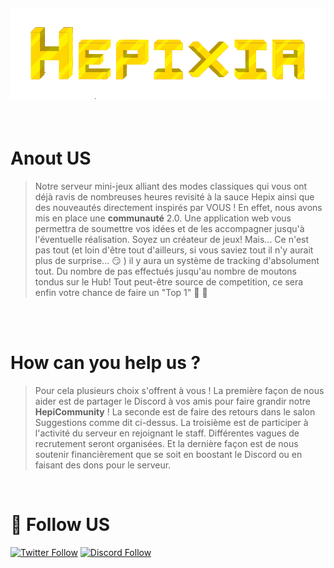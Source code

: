 ![Hepixia](assets/hepixia.png)
---

<br>

# Anout US

> Notre serveur mini-jeux alliant des modes classiques qui vous ont déjà ravis de nombreuses heures revisité à la sauce Hepix ainsi que des nouveautés directement inspirés par VOUS !
En effet, nous avons mis en place une **communauté** 2.0. Une application web vous permettra de soumettre vos idées et de les accompagner jusqu'à l'éventuelle réalisation. Soyez un créateur de jeux!
Mais... Ce n'est pas tout (et loin d'être tout d'ailleurs, si vous saviez tout il n'y aurait plus de surprise... 😏 ) il y aura un système de tracking d'absolument tout. Du nombre de pas effectués jusqu'au nombre de moutons tondus sur le Hub! Tout peut-être source de competition, ce sera enfin votre chance de faire un "Top 1" 🥳  💪 
<br>

<br>

# How can you help us ?

> Pour cela plusieurs choix s'offrent à vous !
La première façon de nous aider est de partager le Discord à vos amis pour faire grandir notre **HepiCommunity** !
La seconde est de faire des retours dans le salon Suggestions comme dit ci-dessus.
La troisième est de participer à l'activité du serveur en rejoignant le staff. Différentes vagues de recrutement seront organisées.
Et la dernière façon est de nous soutenir financièrement que se soit en boostant le Discord ou en faisant des dons pour le serveur.
<br>

# 🔗 Follow US
[![Twitter Follow](https://img.shields.io/twitter/follow/HepixiaMc?color=%231DA1F2&label=Follow%20us&logo=Twitter&style=for-the-badge)](https://twitter.com/HepixiaMc)
[![Discord Follow](https://img.shields.io/static/v1?label=Discord&message=discord.hepixia.net&color=7289DA&logo=Discord&style=for-the-badge)](https://discord.hepixia.net)

